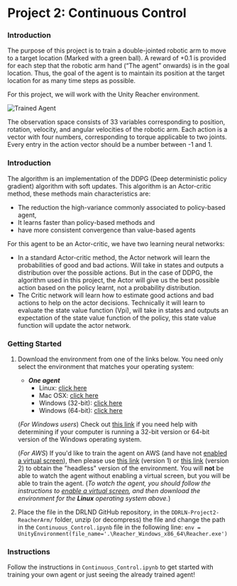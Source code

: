 [//]: # (Image References)

[image1]: https://raw.githubusercontent.com/JavRodriPM/DDRLN-Project2-ReacherArm/master/Videos/Continuous_Control_Trained_Agent_FS.gif "Trained Agent"


# Project 2: Continuous Control

### Introduction

The purpose of this project is to train a double-jointed robotic arm to move to a target location (Marked with a green ball). A reward of +0.1 is provided for each step that the robotic arm hand (“The agent” onwards) is in the goal location. Thus, the goal of the agent is to maintain its position at the target location for as many time steps as possible.

For this project, we will work with the Unity Reacher environment.

![Trained Agent][image1]

The observation space consists of 33 variables corresponding to position, rotation, velocity, and angular velocities of the robotic arm. Each action is a vector with four numbers, corresponding to torque applicable to two joints. Every entry in the action vector should be a number between -1 and 1.

### Introduction

The algorithm is an implementation of the DDPG (Deep deterministic policy gradient) algorithm with soft updates. This algorithm is an Actor-critic method, these methods main characteristics are: 
-	The reduction the high-variance commonly associated to policy-based agent,
-	It learns faster than policy-based methods and 
-	have more consistent convergence than value-based agents

For this agent to be an Actor-critic, we have two learning neural networks: 
-	In a standard Actor-critic method, the Actor network will learn the probabilities of good and bad actions. Will take in states and outputs a distribution over the possible actions. But in the case of DDPG, the algorithm used in this project, the Actor will give us the best possible action based on the policy learnt, not a probability distribution.
-	The Critic network will learn how to estimate good actions and bad actions to help on the actor decisions. Technically it will learn to evaluate the state value function (Vpi), will take in states and outputs an expectation of the state value function of the policy, this state value function will update the actor network.

### Getting Started

1. Download the environment from one of the links below.  You need only select the environment that matches your operating system:

    - **_One agent_**
        - Linux: [click here](https://s3-us-west-1.amazonaws.com/udacity-drlnd/P2/Reacher/one_agent/Reacher_Linux.zip)
        - Mac OSX: [click here](https://s3-us-west-1.amazonaws.com/udacity-drlnd/P2/Reacher/one_agent/Reacher.app.zip)
        - Windows (32-bit): [click here](https://s3-us-west-1.amazonaws.com/udacity-drlnd/P2/Reacher/one_agent/Reacher_Windows_x86.zip)
        - Windows (64-bit): [click here](https://s3-us-west-1.amazonaws.com/udacity-drlnd/P2/Reacher/one_agent/Reacher_Windows_x86_64.zip)

    (_For Windows users_) Check out [this link](https://support.microsoft.com/en-us/help/827218/how-to-determine-whether-a-computer-is-running-a-32-bit-version-or-64) if you need help with determining if your computer is running a 32-bit version or 64-bit version of the Windows operating system.

    (_For AWS_) If you'd like to train the agent on AWS (and have not [enabled a virtual screen](https://github.com/Unity-Technologies/ml-agents/blob/master/docs/Training-on-Amazon-Web-Service.md)), then please use [this link](https://s3-us-west-1.amazonaws.com/udacity-drlnd/P2/Reacher/one_agent/Reacher_Linux_NoVis.zip) (version 1) or [this link](https://s3-us-west-1.amazonaws.com/udacity-drlnd/P2/Reacher/Reacher_Linux_NoVis.zip) (version 2) to obtain the "headless" version of the environment.  You will **not** be able to watch the agent without enabling a virtual screen, but you will be able to train the agent.  (_To watch the agent, you should follow the instructions to [enable a virtual screen](https://github.com/Unity-Technologies/ml-agents/blob/master/docs/Training-on-Amazon-Web-Service.md), and then download the environment for the **Linux** operating system above._)

2. Place the file in the DRLND GitHub repository, in the `DDRLN-Project2-ReacherArm/` folder,  unzip (or decompress) the file and change the path in the `Continuous_Control.ipynb` file in the following line: `env = UnityEnvironment(file_name='.\Reacher_Windows_x86_64\Reacher.exe')`

### Instructions

Follow the instructions in `Continuous_Control.ipynb` to get started with training your own agent or just seeing the already trained agent!  

